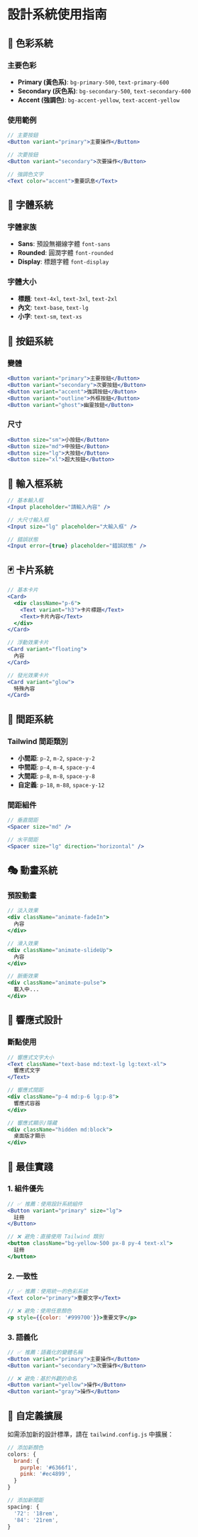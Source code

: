 # 設計系統使用指南

## 🎨 色彩系統

### 主要色彩
- **Primary (黃色系)**: `bg-primary-500`, `text-primary-600`
- **Secondary (灰色系)**: `bg-secondary-500`, `text-secondary-600`
- **Accent (強調色)**: `bg-accent-yellow`, `text-accent-yellow`

### 使用範例
```jsx
// 主要按鈕
<Button variant="primary">主要操作</Button>

// 次要按鈕
<Button variant="secondary">次要操作</Button>

// 強調色文字
<Text color="accent">重要訊息</Text>
```

## 📝 字體系統

### 字體家族
- **Sans**: 預設無襯線字體 `font-sans`
- **Rounded**: 圓潤字體 `font-rounded`
- **Display**: 標題字體 `font-display`

### 字體大小
- **標題**: `text-4xl`, `text-3xl`, `text-2xl`
- **內文**: `text-base`, `text-lg`
- **小字**: `text-sm`, `text-xs`

## 🔘 按鈕系統

### 變體
```jsx
<Button variant="primary">主要按鈕</Button>
<Button variant="secondary">次要按鈕</Button>
<Button variant="accent">強調按鈕</Button>
<Button variant="outline">外框按鈕</Button>
<Button variant="ghost">幽靈按鈕</Button>
```

### 尺寸
```jsx
<Button size="sm">小按鈕</Button>
<Button size="md">中按鈕</Button>
<Button size="lg">大按鈕</Button>
<Button size="xl">超大按鈕</Button>
```

## 📝 輸入框系統

```jsx
// 基本輸入框
<Input placeholder="請輸入內容" />

// 大尺寸輸入框
<Input size="lg" placeholder="大輸入框" />

// 錯誤狀態
<Input error={true} placeholder="錯誤狀態" />
```

## 🃏 卡片系統

```jsx
// 基本卡片
<Card>
  <div className="p-6">
    <Text variant="h3">卡片標題</Text>
    <Text>卡片內容</Text>
  </div>
</Card>

// 浮動效果卡片
<Card variant="floating">
  內容
</Card>

// 發光效果卡片
<Card variant="glow">
  特殊內容
</Card>
```

## 📐 間距系統

### Tailwind 間距類別
- **小間距**: `p-2`, `m-2`, `space-y-2`
- **中間距**: `p-4`, `m-4`, `space-y-4`
- **大間距**: `p-8`, `m-8`, `space-y-8`
- **自定義**: `p-18`, `m-88`, `space-y-12`

### 間距組件
```jsx
// 垂直間距
<Spacer size="md" />

// 水平間距
<Spacer size="lg" direction="horizontal" />
```

## 🎭 動畫系統

### 預設動畫
```jsx
// 淡入效果
<div className="animate-fadeIn">
  內容
</div>

// 滑入效果
<div className="animate-slideUp">
  內容
</div>

// 脈衝效果
<div className="animate-pulse">
  載入中...
</div>
```

## 📱 響應式設計

### 斷點使用
```jsx
// 響應式文字大小
<Text className="text-base md:text-lg lg:text-xl">
  響應式文字
</Text>

// 響應式間距
<div className="p-4 md:p-6 lg:p-8">
  響應式容器
</div>

// 響應式顯示/隱藏
<div className="hidden md:block">
  桌面版才顯示
</div>
```

## 🎯 最佳實踐

### 1. 組件優先
```jsx
// ✅ 推薦：使用設計系統組件
<Button variant="primary" size="lg">
  註冊
</Button>

// ❌ 避免：直接使用 Tailwind 類別
<button className="bg-yellow-500 px-8 py-4 text-xl">
  註冊
</button>
```

### 2. 一致性
```jsx
// ✅ 推薦：使用統一的色彩系統
<Text color="primary">重要文字</Text>

// ❌ 避免：使用任意顏色
<p style={{color: '#999700'}}>重要文字</p>
```

### 3. 語義化
```jsx
// ✅ 推薦：語義化的變體名稱
<Button variant="primary">主要操作</Button>
<Button variant="secondary">次要操作</Button>

// ❌ 避免：基於外觀的命名
<Button variant="yellow">操作</Button>
<Button variant="gray">操作</Button>
```

## 🔧 自定義擴展

如需添加新的設計標準，請在 `tailwind.config.js` 中擴展：

```javascript
// 添加新顏色
colors: {
  brand: {
    purple: '#6366f1',
    pink: '#ec4899',
  }
}

// 添加新間距
spacing: {
  '72': '18rem',
  '84': '21rem',
}
```